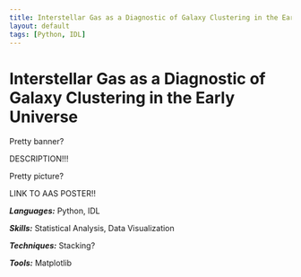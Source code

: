 ```yaml
---
title: Interstellar Gas as a Diagnostic of Galaxy Clustering in the Early Universe.
layout: default
tags: [Python, IDL]
---
```


# Interstellar Gas as a Diagnostic of Galaxy Clustering in the Early Universe

Pretty banner?

DESCRIPTION!!!

Pretty picture?

LINK TO AAS POSTER!!

***Languages:*** Python, IDL

***Skills:*** Statistical Analysis, Data Visualization

***Techniques:*** Stacking?

***Tools:*** Matplotlib